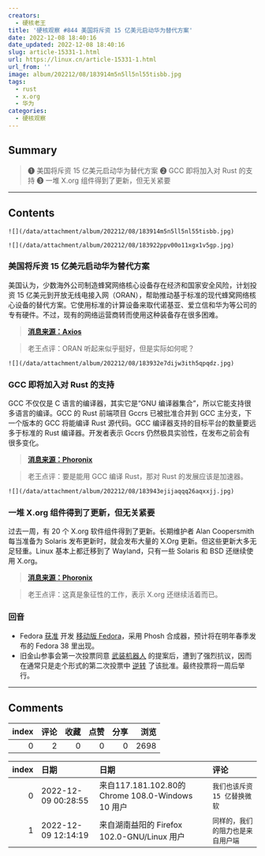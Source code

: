 ```yaml
---
creators:
  - 硬核老王
title: '硬核观察 #844 美国将斥资 15 亿美元启动华为替代方案'
date: 2022-12-08 18:40:16
date_updated: 2022-12-08 18:40:16
slug: article-15331-1.html
url: https://linux.cn/article-15331-1.html
url_from: ''
image: album/202212/08/183914m5n5ll5nl55tisbb.jpg
tags:
  - rust
  - x.org
  - 华为
categories:
  - 硬核观察
---
```


## Summary

> ❶ 美国将斥资 15 亿美元启动华为替代方案
> ❷ GCC 即将加入对 Rust 的支持
> ❸ 一堆 X.org 组件得到了更新，但无关紧要

***

<!-- more -->

## Contents

`![](/data/attachment/album/202212/08/183914m5n5ll5nl55tisbb.jpg)`

`![](/data/attachment/album/202212/08/183922ppv00o11xgx1v5gp.jpg)`

### 美国将斥资 15 亿美元启动华为替代方案

美国认为，少数海外公司制造蜂窝网络核心设备存在经济和国家安全风险，计划投资 15 亿美元到开放无线电接入网（ORAN），帮助推动基于标准的现代蜂窝网络核心设备的替代方案。它使用标准的计算设备来取代诺基亚、爱立信和华为等公司的专有硬件。不过，现有的网络运营商转而使用这种装备存在很多困难。

> 
> **[消息来源：Axios](https://www.axios.com/2022/12/07/huawei-alternatives-5g-cellural-equipment-oran)**
> 
> 
> 

> 
> 老王点评：ORAN 听起来似乎挺好，但是实际如何呢？
> 
> 
> 

`![](/data/attachment/album/202212/08/183932e7dijw3ith5qpqdz.jpg)`

### GCC 即将加入对 Rust 的支持

GCC 不仅仅是 C 语言的编译器，其实它是“GNU 编译器集合”，所以它能支持很多语言的编译。GCC 的 Rust 前端项目 Gccrs 已被批准合并到 GCC 主分支，下一个版本的 GCC 将能编译 Rust 源代码。GCC 编译器支持的目标平台的数量要远多于标准的 Rust 编译器。开发者表示 Gccrs 仍然极具实验性，在发布之前会有很多变化。

> 
> **[消息来源：Phoronix](https://www.phoronix.com/news/GCC-Rust-v4-Cleared-For-Landing)**
> 
> 
> 

> 
> 老王点评：要是能用 GCC 编译 Rust，那对 Rust 的发展应该是加速器。
> 
> 
> 

`![](/data/attachment/album/202212/08/183943ejijaqqq26aqxxjj.jpg)`

### 一堆 X.org 组件得到了更新，但无关紧要

过去一周，有 20 个 X.org 软件组件得到了更新。长期维护者 Alan Coopersmith 每当准备为 Solaris 发布更新时，就会发布大量的 X.Org 更新。但这些更新大多无足轻重。Linux 基本上都迁移到了 Wayland，只有一些 Solaris 和 BSD 还继续使用 X.org。

> 
> **[消息来源：Phoronix](https://www.phoronix.com/news/20-X.Org-Updates-December-2022)**
> 
> 
> 

> 
> 老王点评：这真是象征性的工作，表示 X.org 还继续活着而已。
> 
> 
> 

### 回音

* Fedora [获准](https://www.phoronix.com/news/Fedora-Mobility-Phosh-Approved) 开发 [移动版 Fedora](https://linux.cn/article-15236-1.html)，采用 Phosh 合成器，预计将在明年春季发布的 Fedora 38 里出现。
* 旧金山参事会第一次投票同意 [武装机器人](https://linux.cn/article-15285-1.html) 的提案后，遭到了强烈抗议，因而在通常只是走个形式的第二次投票中 [逆转](https://www.sfchronicle.com/bayarea/article/S-F-halts-killer-robots-police-policy-17636020.php) 了该批准。最终投票将一周后举行。

***

## Comments


|   index |   评论 |   收藏 |   点赞 |   分享 |   浏览 |
|--------:|-------:|-------:|-------:|-------:|-------:|
|       0 |      2 |      0 |      0 |      0 |   2698 |

|   index | 日期                | 日期                                              | 评论                               |
|--------:|:--------------------|:--------------------------------------------------|:-----------------------------------|
|       0 | 2022-12-09 00:28:55 | 来自117.181.102.80的 Chrome 108.0-Windows 10 用户 | `我们也该斥资15 亿替换微软`        |
|       1 | 2022-12-09 12:14:19 | 来自湖南益阳的 Firefox 102.0-GNU/Linux 用户       | `同样的，我们的阻力也是来自用户端` |
